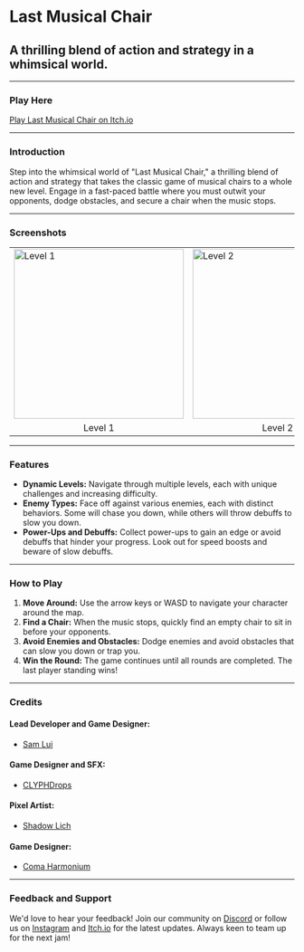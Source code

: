 # Last Musical Chair
## A thrilling blend of action and strategy in a whimsical world.

---

### Play Here
[Play Last Musical Chair on Itch.io](https://hamsu-dev.itch.io/last-musical-chair)

---

### Introduction
Step into the whimsical world of "Last Musical Chair," a thrilling blend of action and strategy that takes the classic game of musical chairs to a whole new level. Engage in a fast-paced battle where you must outwit your opponents, dodge obstacles, and secure a chair when the music stops.

---

### Screenshots

<table>
  <tr>
    <td><img src="https://cdn.discordapp.com/attachments/1238064462628519977/1246737066063298610/ss_LMC.png?ex=665d79df&is=665c285f&hm=0bfa9b98e109c2e900f61baf82081928249931ad26444c876e4cf5b4b833476a&" alt="Level 1" width="300"/></td>
    <td><img src="https://cdn.discordapp.com/attachments/1238064462628519977/1246737066063298610/ss_LMC.png?ex=665d79df&is=665c285f&hm=0bfa9b98e109c2e900f61baf82081928249931ad26444c876e4cf5b4b833476a&" alt="Level 2" width="300"/></td>
    <td><img src="https://cdn.discordapp.com/attachments/1238064462628519977/1246737066063298610/ss_LMC.png?ex=665d79df&is=665c285f&hm=0bfa9b98e109c2e900f61baf82081928249931ad26444c876e4cf5b4b833476a&" alt="Level 3" width="300"/></td>
  </tr>
  <tr>
    <td align="center">Level 1</td>
    <td align="center">Level 2</td>
    <td align="center">Level 3</td>
  </tr>
</table>

---

### Features
- **Dynamic Levels:** Navigate through multiple levels, each with unique challenges and increasing difficulty.
- **Enemy Types:** Face off against various enemies, each with distinct behaviors. Some will chase you down, while others will throw debuffs to slow you down.
- **Power-Ups and Debuffs:** Collect power-ups to gain an edge or avoid debuffs that hinder your progress. Look out for speed boosts and beware of slow debuffs.

---

### How to Play
1. **Move Around:** Use the arrow keys or WASD to navigate your character around the map.
2. **Find a Chair:** When the music stops, quickly find an empty chair to sit in before your opponents.
3. **Avoid Enemies and Obstacles:** Dodge enemies and avoid obstacles that can slow you down or trap you.
4. **Win the Round:** The game continues until all rounds are completed. The last player standing wins!

---

### Credits
#### Lead Developer and Game Designer:
- [Sam Lui](https://github.com/Hamsu-dev)

#### Game Designer and SFX:
- [CLYPHDrops](https://clyphdrops.itch.io/)

#### Pixel Artist:
- [Shadow Lich](https://shadow-lich.itch.io/)

#### Game Designer:
- [Coma Harmonium](https://coma-harmonium.itch.io/)

---

### Feedback and Support
We'd love to hear your feedback! Join our community on [Discord](https://discord.gg/GmAej5bWgu) or follow us on [Instagram](https://www.instagram.com/s1_lui/) and [Itch.io](https://hamsu-dev.itch.io/) for the latest updates. Always keen to team up for the next jam!
